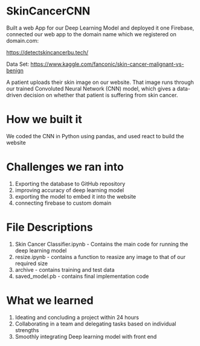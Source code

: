 # SkinCancerCNN

Built a web App for our Deep Learning Model and deployed it one Firebase, connected our web app to the domain name which we registered on domain.com:

https://detectskincancerbu.tech/


Data Set: https://www.kaggle.com/fanconic/skin-cancer-malignant-vs-benign

A patient uploads their skin image on our website. That image runs through our trained Convoluted Neural Network (CNN) model, which gives a data-driven decision on whether that patient is suffering from skin cancer.

# How we built it
We coded the CNN in Python using pandas, and used react to build the website 

# Challenges we ran into
1) Exporting the database to GitHub repository 
2) improving accuracy of deep learning model 
3) exporting the model to embed it into the website 
4) connecting firebase to custom domain

# File Descriptions
1) Skin Cancer Classifier.ipynb - Contains the main code for running the deep learning model 
2) resize.ipynb - contains a function to reasize any image to that of our required size
3) archive - contains training and test data 
4) saved_model.pb - contains final implementation code

# What we learned
1) Ideating and concluding a project within 24 hours 
2) Collaborating in a team and delegating tasks based on individual strengths
3) Smoothly integrating Deep learning model with front end 

